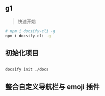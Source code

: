 
## g1

> 快速开始

```bash
# npm i docsify-cli -g
npm i docsify-cli -g

```

## 初始化项目

```bash

docsify init ./docs

```

## 整合自定义导航栏与 emoji 插件
